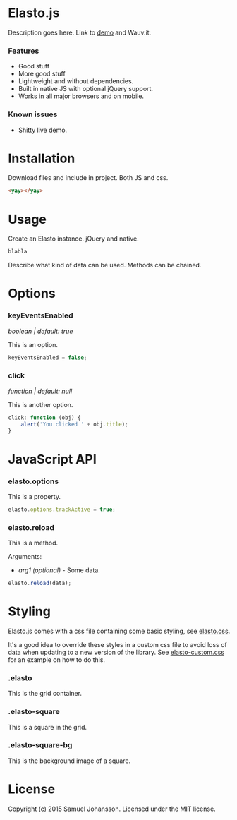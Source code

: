 # Elasto.js

Description goes here. Link to [demo](https://godiagonal.github.io/elasto-js/demo)
and Wauv.it.

### Features

  * Good stuff
  * More good stuff
  * Lightweight and without dependencies.
  * Built in native JS with optional jQuery support.
  * Works in all major browsers and on mobile.
  
### Known issues

  * Shitty live demo.
  
# Installation

Download files and include in project. Both JS and css.

````html
<yay></yay>
````

# Usage

Create an Elasto instance. jQuery and native.

````javascript
blabla
````

Describe what kind of data can be used.
Methods can be chained.

# Options

### keyEventsEnabled

*boolean | default: true*

This is an option.

````javascript
keyEventsEnabled = false;
````

### click

*function | default: null*

This is another option.

````javascript
click: function (obj) {
	alert('You clicked ' + obj.title);
}
````

# JavaScript API

### elasto.options

This is a property.

````javascript
elasto.options.trackActive = true;
````

### elasto.reload

This is a method.

Arguments:
  * *arg1 (optional)* - Some data.

````javascript
elasto.reload(data);
````

# Styling

Elasto.js comes with a css file containing some basic styling, see
[elasto.css](dist/css/elasto.css).

It's a good idea to override these
styles in a custom css file to avoid loss of data when updating to a new
version of the library. See [elasto-custom.css](demo/css/elasto-custom.css)
for an example on how to do this.

### .elasto

This is the grid container.

### .elasto-square

This is a square in the grid.

### .elasto-square-bg

This is the background image of a square.

# License

Copyright (c) 2015 Samuel Johansson. Licensed under the MIT license.